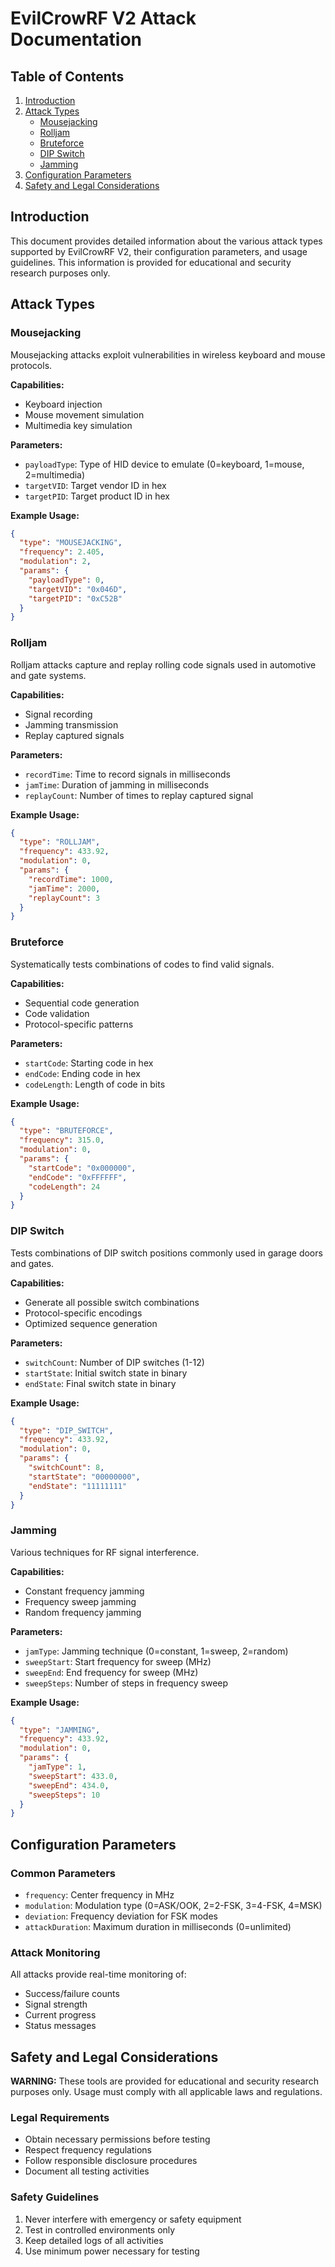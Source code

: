 # EvilCrowRF V2 Attack Documentation

## Table of Contents

1. [Introduction](#introduction)
2. [Attack Types](#attack-types)
   - [Mousejacking](#mousejacking)
   - [Rolljam](#rolljam)
   - [Bruteforce](#bruteforce)
   - [DIP Switch](#dip-switch)
   - [Jamming](#jamming)
3. [Configuration Parameters](#configuration-parameters)
4. [Safety and Legal Considerations](#safety-and-legal-considerations)

## Introduction

This document provides detailed information about the various attack types supported by EvilCrowRF V2, their configuration parameters, and usage guidelines. This information is provided for educational and security research purposes only.

## Attack Types

### Mousejacking

Mousejacking attacks exploit vulnerabilities in wireless keyboard and mouse protocols.

**Capabilities:**

- Keyboard injection
- Mouse movement simulation
- Multimedia key simulation

**Parameters:**

- `payloadType`: Type of HID device to emulate (0=keyboard, 1=mouse, 2=multimedia)
- `targetVID`: Target vendor ID in hex
- `targetPID`: Target product ID in hex

**Example Usage:**

```json
{
  "type": "MOUSEJACKING",
  "frequency": 2.405,
  "modulation": 2,
  "params": {
    "payloadType": 0,
    "targetVID": "0x046D",
    "targetPID": "0xC52B"
  }
}
```

### Rolljam

Rolljam attacks capture and replay rolling code signals used in automotive and gate systems.

**Capabilities:**

- Signal recording
- Jamming transmission
- Replay captured signals

**Parameters:**

- `recordTime`: Time to record signals in milliseconds
- `jamTime`: Duration of jamming in milliseconds
- `replayCount`: Number of times to replay captured signal

**Example Usage:**

```json
{
  "type": "ROLLJAM",
  "frequency": 433.92,
  "modulation": 0,
  "params": {
    "recordTime": 1000,
    "jamTime": 2000,
    "replayCount": 3
  }
}
```

### Bruteforce

Systematically tests combinations of codes to find valid signals.

**Capabilities:**

- Sequential code generation
- Code validation
- Protocol-specific patterns

**Parameters:**

- `startCode`: Starting code in hex
- `endCode`: Ending code in hex
- `codeLength`: Length of code in bits

**Example Usage:**

```json
{
  "type": "BRUTEFORCE",
  "frequency": 315.0,
  "modulation": 0,
  "params": {
    "startCode": "0x000000",
    "endCode": "0xFFFFFF",
    "codeLength": 24
  }
}
```

### DIP Switch

Tests combinations of DIP switch positions commonly used in garage doors and gates.

**Capabilities:**

- Generate all possible switch combinations
- Protocol-specific encodings
- Optimized sequence generation

**Parameters:**

- `switchCount`: Number of DIP switches (1-12)
- `startState`: Initial switch state in binary
- `endState`: Final switch state in binary

**Example Usage:**

```json
{
  "type": "DIP_SWITCH",
  "frequency": 433.92,
  "modulation": 0,
  "params": {
    "switchCount": 8,
    "startState": "00000000",
    "endState": "11111111"
  }
}
```

### Jamming

Various techniques for RF signal interference.

**Capabilities:**

- Constant frequency jamming
- Frequency sweep jamming
- Random frequency jamming

**Parameters:**

- `jamType`: Jamming technique (0=constant, 1=sweep, 2=random)
- `sweepStart`: Start frequency for sweep (MHz)
- `sweepEnd`: End frequency for sweep (MHz)
- `sweepSteps`: Number of steps in frequency sweep

**Example Usage:**

```json
{
  "type": "JAMMING",
  "frequency": 433.92,
  "modulation": 0,
  "params": {
    "jamType": 1,
    "sweepStart": 433.0,
    "sweepEnd": 434.0,
    "sweepSteps": 10
  }
}
```

## Configuration Parameters

### Common Parameters

- `frequency`: Center frequency in MHz
- `modulation`: Modulation type (0=ASK/OOK, 2=2-FSK, 3=4-FSK, 4=MSK)
- `deviation`: Frequency deviation for FSK modes
- `attackDuration`: Maximum duration in milliseconds (0=unlimited)

### Attack Monitoring

All attacks provide real-time monitoring of:

- Success/failure counts
- Signal strength
- Current progress
- Status messages

## Safety and Legal Considerations

**WARNING:** These tools are provided for educational and security research purposes only. Usage must comply with all applicable laws and regulations.

### Legal Requirements

- Obtain necessary permissions before testing
- Respect frequency regulations
- Follow responsible disclosure procedures
- Document all testing activities

### Safety Guidelines

1. Never interfere with emergency or safety equipment
2. Test in controlled environments only
3. Keep detailed logs of all activities
4. Use minimum power necessary for testing
